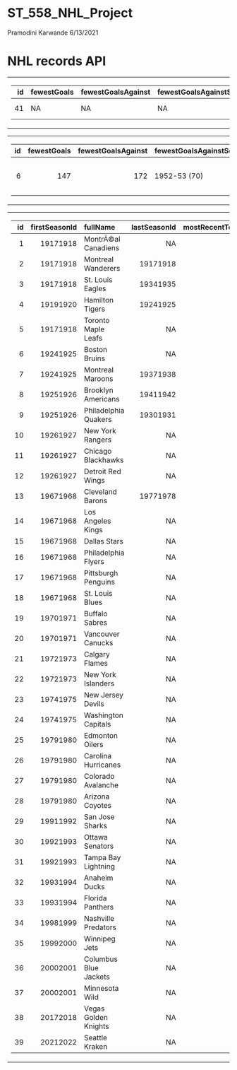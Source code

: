 ST\_558\_NHL\_Project
================
Pramodini Karwande
6/13/2021

# NHL records API

<table class="kable_wrapper">
<tbody>
<tr>
<td>

|  id | fewestGoals | fewestGoalsAgainst | fewestGoalsAgainstSeasons | fewestGoalsSeasons | fewestLosses | fewestLossesSeasons | fewestPoints | fewestPointsSeasons | fewestTies | fewestTiesSeasons | fewestWins | fewestWinsSeasons | franchiseId | franchiseName      | homeLossStreak | homeLossStreakDates | homePointStreak | homePointStreakDates | homeWinStreak | homeWinStreakDates | homeWinlessStreak | homeWinlessStreakDates | lossStreak | lossStreakDates           | mostGameGoals | mostGameGoalsDates           | mostGoals | mostGoalsAgainst | mostGoalsAgainstSeasons | mostGoalsSeasons | mostLosses | mostLossesSeasons | mostPenaltyMinutes | mostPenaltyMinutesSeasons | mostPoints | mostPointsSeasons | mostShutouts | mostShutoutsSeasons | mostTies | mostTiesSeasons | mostWins | mostWinsSeasons | pointStreak | pointStreakDates | roadLossStreak | roadLossStreakDates       | roadPointStreak | roadPointStreakDates | roadWinStreak | roadWinStreakDates | roadWinlessStreak | roadWinlessStreakDates | winStreak | winStreakDates | winlessStreak | winlessStreakDates        |
|----:|:------------|:-------------------|:--------------------------|:-------------------|:-------------|:--------------------|:-------------|:--------------------|:-----------|:------------------|:-----------|:------------------|------------:|:-------------------|:---------------|:--------------------|:----------------|:---------------------|:--------------|:-------------------|:------------------|:-----------------------|-----------:|:--------------------------|--------------:|:-----------------------------|----------:|-----------------:|:------------------------|:-----------------|-----------:|:------------------|-------------------:|:--------------------------|-----------:|:------------------|-------------:|:--------------------|---------:|:----------------|---------:|:----------------|:------------|:-----------------|---------------:|:--------------------------|:----------------|:---------------------|:--------------|:-------------------|:------------------|:-----------------------|:----------|:---------------|--------------:|:--------------------------|
|  41 | NA          | NA                 | NA                        | NA                 | NA           | NA                  | NA           | NA                  | NA         | NA                | NA         | NA                |           2 | Montreal Wanderers | NA             | NA                  | NA              | NA                   | NA            | NA                 | NA                | NA                     |          5 | Dec 22 1917 - Jan 05 1918 |            10 | Dec 19 1917 - TAN 9 @ MWN 10 |        17 |               37 | 1917-18 (22)            | 1917-18 (22)     |          5 | 1917-18 (22)      |                 27 | 1917-18 (22)              |          2 | 1917-18 (22)      |            0 | 1917-18 (22)        |        0 | 1917-18 (22)    |        1 | 1917-18 (22)    | NA          | NA               |              3 | Dec 29 1917 - Jan 05 1918 | NA              | NA                   | NA            | NA                 | NA                | NA                     | NA        | NA             |             5 | Dec 22 1917 - Jan 05 1918 |

</td>
<td>

|   x |
|----:|
|   1 |

</td>
</tr>
</tbody>
</table>
<table class="kable_wrapper">
<tbody>
<tr>
<td>

|  id | fewestGoals | fewestGoalsAgainst | fewestGoalsAgainstSeasons | fewestGoalsSeasons | fewestLosses | fewestLossesSeasons | fewestPoints | fewestPointsSeasons | fewestTies | fewestTiesSeasons | fewestWins | fewestWinsSeasons | franchiseId | franchiseName | homeLossStreak | homeLossStreakDates       | homePointStreak | homePointStreakDates      | homeWinStreak | homeWinStreakDates        | homeWinlessStreak | homeWinlessStreakDates    | lossStreak | lossStreakDates           | mostGameGoals | mostGameGoalsDates           | mostGoals | mostGoalsAgainst | mostGoalsAgainstSeasons | mostGoalsSeasons | mostLosses | mostLossesSeasons          | mostPenaltyMinutes | mostPenaltyMinutesSeasons | mostPoints | mostPointsSeasons | mostShutouts | mostShutoutsSeasons | mostTies | mostTiesSeasons | mostWins | mostWinsSeasons | pointStreak | pointStreakDates          | roadLossStreak | roadLossStreakDates       | roadPointStreak | roadPointStreakDates      | roadWinStreak | roadWinStreakDates        | roadWinlessStreak | roadWinlessStreakDates                                                          | winStreak | winStreakDates            | winlessStreak | winlessStreakDates        |
|----:|------------:|-------------------:|:--------------------------|:-------------------|-------------:|:--------------------|-------------:|:--------------------|-----------:|:------------------|-----------:|:------------------|------------:|:--------------|---------------:|:--------------------------|----------------:|:--------------------------|--------------:|:--------------------------|------------------:|:--------------------------|-----------:|:--------------------------|--------------:|:-----------------------------|----------:|-----------------:|:------------------------|:-----------------|-----------:|:---------------------------|-------------------:|:--------------------------|-----------:|:------------------|-------------:|:--------------------|---------:|:----------------|---------:|:----------------|------------:|:--------------------------|---------------:|:--------------------------|----------------:|:--------------------------|--------------:|:--------------------------|------------------:|:--------------------------------------------------------------------------------|----------:|:--------------------------|--------------:|:--------------------------|
|   6 |         147 |                172 | 1952-53 (70)              | 1955-56 (70)       |           13 | 1971-72 (78)        |           38 | 1961-62 (70)        |          5 | 1972-73 (78)      |         14 | 1962-63 (70)      |           6 | Boston Bruins |             11 | Dec 08 1924 - Feb 17 1925 |              27 | Nov 22 1970 - Mar 20 1971 |            20 | Dec 03 1929 - Mar 18 1930 |                11 | Dec 08 1924 - Feb 17 1925 |         11 | Dec 03 1924 - Jan 05 1925 |            14 | Jan 21 1945 - NYR 3 @ BOS 14 |       399 |              306 | 1961-62 (70)            | 1970-71 (78)     |         47 | 1961-62 (70), 1996-97 (82) |               2443 | 1987-88 (80)              |        121 | 1970-71 (78)      |           15 | 1927-28 (44)        |       21 | 1954-55 (70)    |       57 | 1970-71 (78)    |          23 | Dec 22 1940 - Feb 23 1941 |             14 | Dec 27 1964 - Feb 21 1965 |              16 | Jan 11 2014 - Mar 30 2014 |             9 | Mar 02 2014 - Mar 30 2014 |                14 | Oct 12 1963 - Dec 14 1963, Dec 27 1964 - Feb 21 1965, Nov 09 1966 - Jan 07 1967 |        14 | Dec 03 1929 - Jan 09 1930 |            20 | Jan 28 1962 - Mar 11 1962 |

</td>
<td>

|   x |
|----:|
|   1 |

</td>
</tr>
</tbody>
</table>
<table class="kable_wrapper">
<tbody>
<tr>
<td>

|  id | firstSeasonId | fullName              | lastSeasonId | mostRecentTeamId | teamAbbrev | teamCommonName | teamPlaceName |
|----:|--------------:|:----------------------|-------------:|-----------------:|:-----------|:---------------|:--------------|
|   1 |      19171918 | MontrÃ©al Canadiens   |           NA |                8 | MTL        | Canadiens      | MontrÃ©al     |
|   2 |      19171918 | Montreal Wanderers    |     19171918 |               41 | MWN        | Wanderers      | Montreal      |
|   3 |      19171918 | St. Louis Eagles      |     19341935 |               45 | SLE        | Eagles         | St. Louis     |
|   4 |      19191920 | Hamilton Tigers       |     19241925 |               37 | HAM        | Tigers         | Hamilton      |
|   5 |      19171918 | Toronto Maple Leafs   |           NA |               10 | TOR        | Maple Leafs    | Toronto       |
|   6 |      19241925 | Boston Bruins         |           NA |                6 | BOS        | Bruins         | Boston        |
|   7 |      19241925 | Montreal Maroons      |     19371938 |               43 | MMR        | Maroons        | Montreal      |
|   8 |      19251926 | Brooklyn Americans    |     19411942 |               51 | BRK        | Americans      | Brooklyn      |
|   9 |      19251926 | Philadelphia Quakers  |     19301931 |               39 | QUA        | Quakers        | Philadelphia  |
|  10 |      19261927 | New York Rangers      |           NA |                3 | NYR        | Rangers        | New York      |
|  11 |      19261927 | Chicago Blackhawks    |           NA |               16 | CHI        | Blackhawks     | Chicago       |
|  12 |      19261927 | Detroit Red Wings     |           NA |               17 | DET        | Red Wings      | Detroit       |
|  13 |      19671968 | Cleveland Barons      |     19771978 |               49 | CLE        | Barons         | Cleveland     |
|  14 |      19671968 | Los Angeles Kings     |           NA |               26 | LAK        | Kings          | Los Angeles   |
|  15 |      19671968 | Dallas Stars          |           NA |               25 | DAL        | Stars          | Dallas        |
|  16 |      19671968 | Philadelphia Flyers   |           NA |                4 | PHI        | Flyers         | Philadelphia  |
|  17 |      19671968 | Pittsburgh Penguins   |           NA |                5 | PIT        | Penguins       | Pittsburgh    |
|  18 |      19671968 | St. Louis Blues       |           NA |               19 | STL        | Blues          | St. Louis     |
|  19 |      19701971 | Buffalo Sabres        |           NA |                7 | BUF        | Sabres         | Buffalo       |
|  20 |      19701971 | Vancouver Canucks     |           NA |               23 | VAN        | Canucks        | Vancouver     |
|  21 |      19721973 | Calgary Flames        |           NA |               20 | CGY        | Flames         | Calgary       |
|  22 |      19721973 | New York Islanders    |           NA |                2 | NYI        | Islanders      | New York      |
|  23 |      19741975 | New Jersey Devils     |           NA |                1 | NJD        | Devils         | New Jersey    |
|  24 |      19741975 | Washington Capitals   |           NA |               15 | WSH        | Capitals       | Washington    |
|  25 |      19791980 | Edmonton Oilers       |           NA |               22 | EDM        | Oilers         | Edmonton      |
|  26 |      19791980 | Carolina Hurricanes   |           NA |               12 | CAR        | Hurricanes     | Carolina      |
|  27 |      19791980 | Colorado Avalanche    |           NA |               21 | COL        | Avalanche      | Colorado      |
|  28 |      19791980 | Arizona Coyotes       |           NA |               53 | ARI        | Coyotes        | Arizona       |
|  29 |      19911992 | San Jose Sharks       |           NA |               28 | SJS        | Sharks         | San Jose      |
|  30 |      19921993 | Ottawa Senators       |           NA |                9 | OTT        | Senators       | Ottawa        |
|  31 |      19921993 | Tampa Bay Lightning   |           NA |               14 | TBL        | Lightning      | Tampa Bay     |
|  32 |      19931994 | Anaheim Ducks         |           NA |               24 | ANA        | Ducks          | Anaheim       |
|  33 |      19931994 | Florida Panthers      |           NA |               13 | FLA        | Panthers       | Florida       |
|  34 |      19981999 | Nashville Predators   |           NA |               18 | NSH        | Predators      | Nashville     |
|  35 |      19992000 | Winnipeg Jets         |           NA |               52 | WPG        | Jets           | Winnipeg      |
|  36 |      20002001 | Columbus Blue Jackets |           NA |               29 | CBJ        | Blue Jackets   | Columbus      |
|  37 |      20002001 | Minnesota Wild        |           NA |               30 | MIN        | Wild           | Minnesota     |
|  38 |      20172018 | Vegas Golden Knights  |           NA |               54 | VGK        | Golden Knights | Vegas         |
|  39 |      20212022 | Seattle Kraken        |           NA |               55 | SEA        | Kraken         | Seattle       |

</td>
<td>

|   x |
|----:|
|  39 |

</td>
</tr>
</tbody>
</table>
